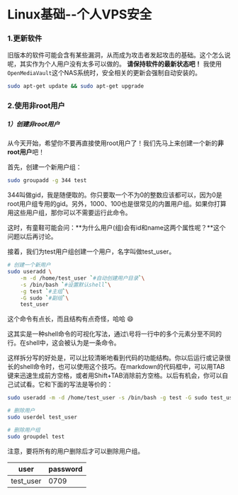 # Linux基础--个人VPS安全

### 1.更新软件

旧版本的软件可能会含有某些漏洞，从而成为攻击者发起攻击的基础。这个怎么说呢，其实作为个人用户没有太多可以做的。
**请保持软件的最新状态吧！**
我使用`OpenMediaVault`这个NAS系统时，安全相关的更新会强制自动安装的。

```bash
sudo apt-get update && sudo apt-get upgrade
```

### 2.使用非root用户

##### 1）创建非root用户

从今天开始，希望你不要再直接使用root用户了！我们先马上来创建一个新的**非root用户**吧！

首先，创建一个新用户组：

```bash
sudo groupadd -g 344 test
```

344叫做gid，我是随便取的。你只要取一个不为0的整数应该都可以，因为0是root用户组专用的gid。另外，1000、100也是很常见的内置用户组。如果你打算用这些用户组，那你可以不需要运行此命令。

这时，有童鞋可能会问：**为什么用户(组)会有id和name这两个属性呢？**这个问题以后再讨论。

接着，我们为test用户组创建一个用户，名字叫做test_user。

```bash
# 创建一个新用户
sudo useradd \
    -m -d /home/test_user `#自动创建用户目录`\
    -s /bin/bash `#设置默认shell`\
    -g test `#主组`\
    -G sudo `#副组`\
    test_user
```

这个命令有点长，而且结构有点奇怪，哈哈 😄

这其实是一种shell命令的可视化写法，通过\号将一行中的多个元素分至不同的行。在shell中，这会被认为是一条命令。

这样拆分写的好处是，可以比较清晰地看到代码的功能结构。你以后运行或记录很长的shell命令时，也可以使用这个技巧。在markdown的代码框中，可以用TAB键来迅速生成前方空格，或者用Shift+TAB消除前方空格。以后有机会，你可以自己试试看。它和下面的写法是等价的：

```bash
sudo useradd -m -d /home/test_user -s /bin/bash -g test -G sudo test_user
```

```bash
# 删除用户
sudo userdel test_user

# 删除用户组
sudo groupdel test
```

注意，要将所有的用户删除后才可以删除用户组。

| user      | password |
| --------- | -------- |
| test_user | 0709     |

